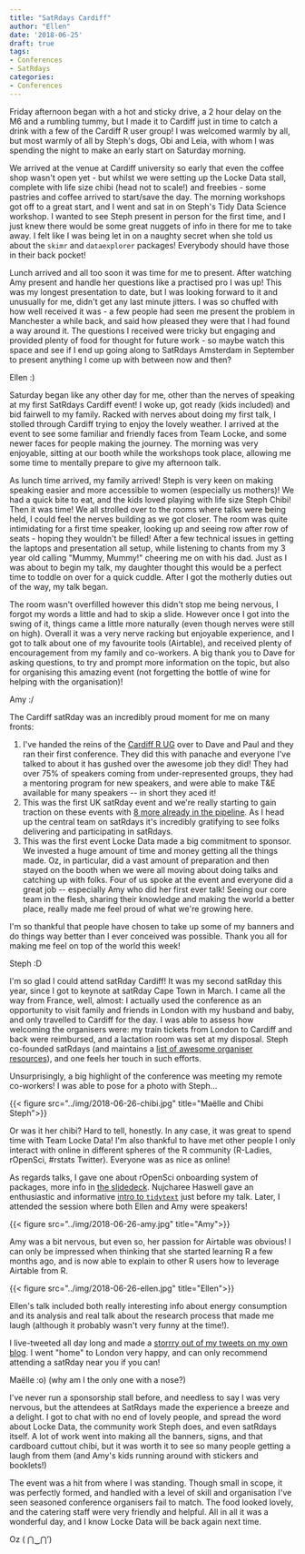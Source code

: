 ```yaml
---
title: "SatRdays Cardiff"
author: "Ellen"
date: '2018-06-25'
draft: true
tags:
- Conferences
- SatRdays
categories:
- Conferences
---
```



Friday afternoon began with a hot and sticky drive, a 2 hour delay on the M6 and a rumbling tummy, but I made it to Cardiff just in time to catch a drink with a few of the Cardiff R user group! I was welcomed warmly by all, but most warmly of all by Steph's dogs, Obi and Leia, with whom I was spending the night to make an early start on Saturday morning.

We arrived at the venue at Cardiff university so early that even the coffee shop wasn't open yet - but whilst we were setting up the Locke Data stall, complete with life size chibi (head not to scale!) and freebies - some pastries and coffee arrived to start/save the day. The morning workshops got off to a great start, and I went and sat in on Steph's Tidy Data Science workshop. I wanted to see Steph present in person for the first time, and I just knew there would be some great nuggets of info in there for me to take away. I felt like I was being let in on a naughty secret when she told us about the `skimr` and `dataexplorer` packages! Everybody should have those in their back pocket! 

Lunch arrived and all too soon it was time for me to present. After watching Amy present and handle her questions like a practised pro I was up! This was my longest presentation to date, but I was looking forward to it and unusually for me, didn't get any last minute jitters. I was so chuffed with how well received it was - a few people had seen me present the problem in Manchester a while back, and said how pleased they were that I had found a way around it. The questions I received were tricky but engaging and provided plenty of food for thought for future work - so maybe watch this space and see if I end up going along to SatRdays Amsterdam in September to present anything I come up with between now and then? 

Ellen :) 


Saturday began like any other day for me, other than the nerves of speaking at my first SatRdays Cardiff event! I woke up, got ready (kids included) and bid fairwell to my family. Racked with nerves about doing my first talk, I stolled through Cardiff trying to enjoy the lovely weather. I arrived at the event to see some familiar and friendly faces from Team Locke, and some newer faces for people making the journey. The morning was very enjoyable, sitting at our booth while the workshops took place, allowing me some time to mentally prepare to give my afternoon talk.

As lunch time arrived, my family arrived! Steph is very keen on making speaking easier and more accessible to women (especially us mothers)! We had a quick bite to eat, and the kids loved playing with life size Steph Chibi! Then it was time! We all strolled over to the rooms where talks were being held, I could feel the nerves building as we got closer. The room was quite intimidating for a first time speaker, looking up and seeing row after row of seats - hoping they wouldn't be filled! After a few technical issues in getting the laptops and presentation all setup, while listening to chants from my 3 year old calling "Mummy, Mummy!" cheering me on with his dad. Just as I was about to begin my talk, my daughter thought this would be a perfect time to toddle on over for a quick cuddle. After I got the motherly duties out of the way, my talk began.

The room wasn't overfilled however this didn't stop me being nervous, I forgot my words a little and had to skip a slide. However once I got into the swing of it, things came a little more naturally (even though nerves were still on high). Overall it was a very nerve racking but enjoyable experience, and I got to talk about one of my favourite tools (Airtable), and received plenty of encouragement from my family and co-workers. A big thank you to Dave for asking questions, to try and prompt more information on the topic, but also for organising this amazing event (not forgetting the bottle of wine for helping with the organisation)!

Amy :/

The Cardiff satRday was an incredibly proud moment for me on many fronts:

1. I've handed the reins of the [Cardiff R UG](https://www.meetup.com/cardiff-r-user-group) over to Dave and Paul and they ran their first conference. They did this with panache and everyone I've talked to about it has gushed over the awesome job they did! They had over 75% of speakers coming from under-represented groups, they had a mentoring program for new speakers, and were able to make T&E available for many speakers -- in short they aced it!
2. This was the first UK satRday event and we're really starting to gain traction on these events with [8 more already in the pipeline](https://satrdays.org/events/). As I head up the central team on satRdays it's incredibly gratifying to see folks delivering and participating in satRdays.
3. This was the first event Locke Data made a big commitment to sponsor. We invested a huge amount of time and money getting all the things made. Oz, in particular, did a vast amount of preparation and then stayed on the booth when we were all moving about doing talks and catching up with folks. Four of us spoke at the event and everyone did a great job -- especially Amy who did her first ever talk! Seeing our core team in the flesh, sharing their knowledge and making the world a better place, really made me feel proud of what we're growing here.

I'm so thankful that people have chosen to take up some of my banners and do things way better than I ever conceived was possible. Thank you all for making me feel on top of the world this week!

Steph :D

I'm so glad I could attend satRday Cardiff! It was my second satRday this year, since I got to keynote at satRday Cape Town in March. I came all the way from France, well, almost: I actually used the conference as an opportunity to visit family and friends in London with my husband and baby, and only travelled to Cardiff for the day. I was able to assess how welcoming the organisers were: my train tickets from London to Cardiff and back were reimbursed, and a lactation room was set at my disposal. Steph co-founded satRdays (and maintains a [list of awesome organiser resources](https://github.com/stephlocke/awesome-organiser-resources)), and one feels her touch in such efforts.  

Unsurprisingly, a big highlight of the conference was meeting my remote co-workers! I was able to pose for a photo with Steph...

{{< figure src="../img/2018-06-26-chibi.jpg" title="Maëlle and Chibi Steph">}} 

Or was it her chibi? Hard to tell, honestly. In any case, it was great to spend time with Team Locke Data! I'm also thankful to have met other people I only interact with online in different spheres of the R community (R-Ladies, rOpenSci, #rstats Twitter). Everyone was as nice as online!

As regards talks, I gave one about rOpenSci onboarding system of packages, more info in [the slidedeck](https://maelle.github.io/satrday_cardiff/slides#1). Nujcharee Haswell gave an enthusiastic and informative [intro to `tidytext`](https://docs.google.com/presentation/d/1OcbH-1a5fMEjGG0BWFjo5aCGetqgw6dIUnmAaROVP1c/edit) just before my talk. Later, I attended the session where both Ellen and Amy were speakers!

{{< figure src="../img/2018-06-26-amy.jpg" title="Amy">}} 

Amy was a bit nervous, but even so, her passion for Airtable was obvious! I can only be impressed when thinking that she started learning R a few months ago, and is now able to explain to other R users how to leverage Airtable from R.

{{< figure src="../img/2018-06-26-ellen.jpg" title="Ellen">}} 

Ellen's talk included both really interesting info about energy consumption and its analysis and real talk about the research process that made me laugh (although it probably wasn't very funny at the time!).

I live-tweeted all day long and made a [storrry out of my tweets on my own blog](https://masalmon.eu/2018/06/26/storrrify-satrdaycdf-2018/). I went "home" to London very happy, and can only recommend attending a satRday near you if you can!

Maëlle :o) (why am I the only one with a nose?)

I've never run a sponsorship stall before, and needless to say I was very nervous, but the attendees at SatRdays made the experience a breeze and a delight. I got to chat with no end of lovely people, and spread the word about Locke Data, the community work Steph does, and even satRdays itself. A lot of work went into making all the banners, signs, and that cardboard cuttout chibi, but it was worth it to see so many people getting a laugh from them (and Amy's kids running around with stickers and booklets!)

The event was a hit from where I was standing. Though small in scope, it was perfectly formed, and handled with a level of skill and organisation I've seen seasoned conference organisers fail to match. The food looked lovely, and the catering staff were very friendly and helpful. All in all it was a wonderful day, and I know Locke Data will be back again next time.

Oz ( ⋂‿⋂’)
